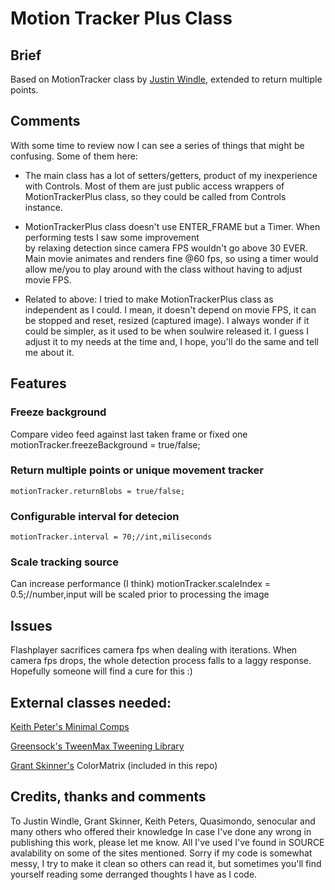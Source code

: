 ﻿# Motion Tracker Plus Class

## Brief

Based on MotionTracker class by [Justin Windle](http://blog.soulwire.co.uk), extended to return multiple points.

## Comments

With some time to review now I can see a series of things that might be confusing. Some of them here:  

  * The main class has a lot of setters/getters, product of my inexperience with Controls. Most of them are just public
access wrappers of MotionTrackerPlus class, so they could be called from Controls instance.  

  * MotionTrackerPlus class doesn't use ENTER_FRAME but a Timer. When performing tests I saw some improvement  
by relaxing detection since camera FPS wouldn't go above 30 EVER. Main movie animates and renders fine @60 fps, so using
a timer would allow me/you to play around with the class without having to adjust movie FPS.  

  * Related to above: I tried to make MotionTrackerPlus class as independent as I could. I mean, it doesn't depend on
movie FPS, it can be stopped and reset, resized (captured image). I always wonder if it could be simpler, as it used to
be when soulwire released it. I guess I adjust it to my needs at the time and, I hope, you'll do the same and tell me
about it.

## Features

### Freeze background  
Compare video feed against last taken frame or fixed one
	motionTracker.freezeBackground = true/false;
### Return multiple points or unique movement tracker
	motionTracker.returnBlobs = true/false;
### Configurable interval for detecion
	motionTracker.interval = 70;//int,miliseconds
### Scale tracking source
Can increase performance (I think)
	motionTracker.scaleIndex = 0.5;//number,input will be scaled prior to processing the image

## Issues
Flashplayer sacrifices camera fps when dealing with iterations. When camera fps drops, the whole detection
process falls to a laggy response. Hopefully someone will find a cure for this :)

## External classes needed:
[Keith Peter's Minimal Comps](http://www.minimalcomps.com/)

[Greensock's TweenMax Tweening Library](http://www.greensock.com/tweenmax/)

[Grant Skinner's](http://gskinner.com/blog) ColorMatrix (included in this repo)

## Credits, thanks and comments
To Justin Windle, Grant Skinner, Keith Peters, Quasimondo, senocular and many others who offered their knowledge
In case I've done any wrong in publishing this work, please let me know. All I've used I've found in SOURCE
avalability on some of the sites mentioned.
Sorry if my code is somewhat messy, I try to make it clean so others can read it, but sometimes
you'll find yourself reading some derranged thoughts I have as I code.
